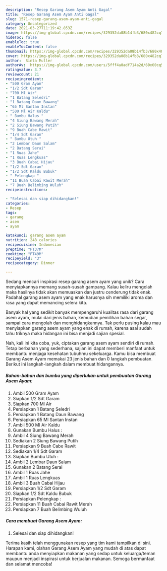 ```yaml
---
description: "Resep Garang Asem Ayam Anti Gagal"
title: "Resep Garang Asem Ayam Anti Gagal"
slug: 1571-resep-garang-asem-ayam-anti-gagal
category: Uncategorized
date: 2021-03-27T11:19:42.853Z
image: https://img-global.cpcdn.com/recipes/329352da08b14fb3/680x482cq70/garang-asem-ayam-foto-resep-utama.jpg
hideToc: false
enableToc: true
enableTocContent: false
thumbnail: https://img-global.cpcdn.com/recipes/329352da08b14fb3/680x482cq70/garang-asem-ayam-foto-resep-utama.jpg
cover: https://img-global.cpcdn.com/recipes/329352da08b14fb3/680x482cq70/garang-asem-ayam-foto-resep-utama.jpg
author:  Sinta Muller
authorAv:  https://img-global.cpcdn.com/users/5fff4a0adf714a2d/60x60cq50/avatar.jpg
ratingvalue: 3.7
reviewcount: 21
recipeingredient:
- "500 Gram Ayam"
- "1/2 Sdt Garam"
- "700 Ml Air"
- "1 Batang Seledri"
- "1 Batang Daun Bawang"
- "65 Ml Santan Instan"
- "500 Ml Air Kaldu"
- " Bumbu Halus "
- "4 Siung Bawang Merah"
- "2 Siung Bawang Putih"
- "9 Buah Cabe Rawit"
- "1/4 Sdt Garam"
- " Bumbu Utuh "
- "2 Lembar Daun Salam"
- "2 Batang Serai"
- "1 Ruas Jahe"
- "1 Ruas Lengkuas"
- "3 Buah Cabai Hijau"
- "1/2 Sdt Garam"
- "1/2 Sdt Kaldu Bubuk"
- " Pelengkap "
- "11 Buah Cabai Rawit Merah"
- "7 Buah Belimbing Wuluh"
recipeinstructions:

- "Selesai dan siap dihidangkan!"
categories:
- Resep
tags:
- garang
- asem
- ayam

katakunci: garang asem ayam 
nutrition: 248 calories
recipecuisine: Indonesian
preptime: "PT37M"
cooktime: "PT49M"
recipeyield: "3"
recipecategory: Dinner

---
```



Sedang mencari inspirasi resep garang asem ayam yang unik? Cara menyiapkannya memang susah-susah gampang. Kalau keliru mengolah maka hasilnya tidak akan memuaskan dan justru cenderung tidak enak. Padahal garang asem ayam yang enak harusnya sih memiliki aroma dan rasa yang dapat memancing selera kita.


Banyak hal yang sedikit banyak mempengaruhi kualitas rasa dari garang asem ayam, mulai dari jenis bahan, kemudian pemilihan bahan segar, sampai cara mengolah dan menghidangkannya. Tak perlu pusing kalau mau menyiapkan garang asem ayam yang enak di rumah, karena asal sudah tahu triknya maka hidangan ini bisa menjadi sajian spesial.




Nah, kali ini kita coba, yuk, ciptakan garang asem ayam sendiri di rumah. Tetap berbahan yang sederhana, sajian ini dapat memberi manfaat untuk membantu menjaga kesehatan tubuhmu sekeluarga. Kamu bisa membuat Garang Asem Ayam memakai 23 jenis bahan dan 0 langkah pembuatan. Berikut ini langkah-langkah dalam membuat hidangannya.

<!--inarticleads1-->

##### Bahan-bahan dan bumbu yang diperlukan untuk pembuatan Garang Asem Ayam:

1. Ambil 500 Gram Ayam
1. Siapkan 1/2 Sdt Garam
1. Siapkan 700 Ml Air
1. Persiapkan 1 Batang Seledri
1. Persiapkan 1 Batang Daun Bawang
1. Persiapkan 65 Ml Santan Instan
1. Ambil 500 Ml Air Kaldu
1. Gunakan  Bumbu Halus :
1. Ambil 4 Siung Bawang Merah
1. Sediakan 2 Siung Bawang Putih
1. Persiapkan 9 Buah Cabe Rawit
1. Sediakan 1/4 Sdt Garam
1. Siapkan  Bumbu Utuh :
1. Ambil 2 Lembar Daun Salam
1. Gunakan 2 Batang Serai
1. Ambil 1 Ruas Jahe
1. Ambil 1 Ruas Lengkuas
1. Ambil 3 Buah Cabai Hijau
1. Persiapkan 1/2 Sdt Garam
1. Siapkan 1/2 Sdt Kaldu Bubuk
1. Persiapkan  Pelengkap :
1. Persiapkan 11 Buah Cabai Rawit Merah
1. Persiapkan 7 Buah Belimbing Wuluh




<!--inarticleads2-->

##### Cara membuat Garang Asem Ayam:


1. Selesai dan siap dihidangkan!



Terima kasih telah menggunakan resep yang tim kami tampilkan di sini. Harapan kami, olahan Garang Asem Ayam yang mudah di atas dapat membantu anda menyiapkan makanan yang sedap untuk keluarga/teman maupun menjadi inspirasi untuk berjualan makanan. Semoga bermanfaat dan selamat mencoba!
